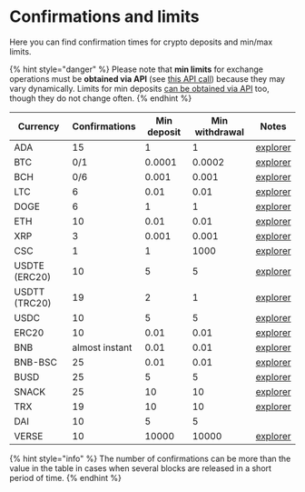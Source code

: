 # Confirmations and limits

Here you can find confirmation times for crypto deposits and min/max limits.

{% hint style="danger" %}
Please note that **min limits** for exchange operations must be **obtained via API** (see [this API call](api-documentation/api-reference.md#get-list-of-exchangeable-currency-pairs)) because they may vary dynamically. Limits for min deposits [can be obtained via API](api-documentation/api-reference.md#get-list-of-supported-currencies) too, though they do not change often.
{% endhint %}

| Currency      | Confirmations  | Min deposit | Min withdrawal | Notes                                                                             |
| ------------- | -------------- | ----------- | -------------- | --------------------------------------------------------------------------------- |
| ADA           | 15             | 1           | 1              | [explorer](https://cardanoexplorer.com/)                                          |
| BTC           | 0/1            | 0.0001      | 0.0002         | [explorer](https://www.blockchain.com/explorer)                                   |
| BCH           | 0/6            | 0.001       | 0.001          | [explorer](https://explorer.bitcoin.com/bch)                                      |
| LTC           | 6              | 0.01        | 0.01           | [explorer](https://live.blockcypher.com/ltc/)                                     |
| DOGE          | 6              | 1           | 1              | [explorer](https://live.blockcypher.com/doge/)                                    |
| ETH           | 10             | 0.01        | 0.01           | [explorer](http://etherscan.io/)                                                  |
| XRP           | 3              | 0.001       | 0.001          | [explorer](https://xrpscan.com/)                                                  |
| CSC           | 1              | 1           | 1000           | [explorer](https://xrpscan.com/)                                                  |
| USDTE (ERC20) | 10             | 5           | 5              | [explorer](http://etherscan.io/)                                                  |
| USDTT (TRC20) | 19             | 2           | 1              | [explorer](https://tronscan.org/)                                                 |
| USDC          | 10             | 5           | 5              | [explorer](https://etherscan.io/token/0xa0b86991c6218b36c1d19d4a2e9eb0ce3606eb48) |
| ERC20         | 10             | 0.01        | 0.01           | [explorer](http://etherscan.io/)                                                  |
| BNB           | almost instant | 0.01        | 0.01           | [explorer](https://explorer.binance.org/)                                         |
| BNB-BSC       | 25             | 0.01        | 0.01           | [explorer](https://bscscan.com/)                                                  |
| BUSD          | 25             | 5           | 5              | [explorer](https://bscscan.com/)                                                  |
| SNACK         | 25             | 10          | 10             | [explorer](https://bscscan.com/)                                                  |
| TRX           | 19             | 10          | 10             | [explorer](https://tronscan.org/)                                                 |
| DAI           | 10             | 5           | 5              |                                                                                   |
| VERSE         | 10             | 10000       | 10000          | [explorer](https://etherscan.io/token/0x249cA82617eC3DfB2589c4c17ab7EC9765350a18) |

{% hint style="info" %}
The number of confirmations can be more than the value in the table in cases when several blocks are released in a short period of time.
{% endhint %}
